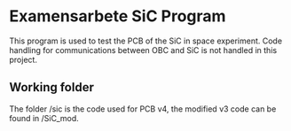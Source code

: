 # Examensarbete SiC Program
 This program is used to test the PCB of the SiC in space experiment. Code handling for communications between OBC and SiC is not handled in this project.

## Working folder
The folder /sic is the code used for PCB v4, the modified v3 code can be found in /SiC_mod.
